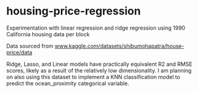 # housing-price-regression
Experimentation with linear regression and ridge regression using 1990 California housing data per block

Data sourced from www.kaggle.com/datasets/shibumohapatra/house-price/data 

Ridge, Lasso, and Linear models have practically equivalent R2 and RMSE scores, likely as a result of the relatively low dimensionality. I am planning on also using this dataset to implement a KNN classification model to predict the ocean_proximity categorical variable.
